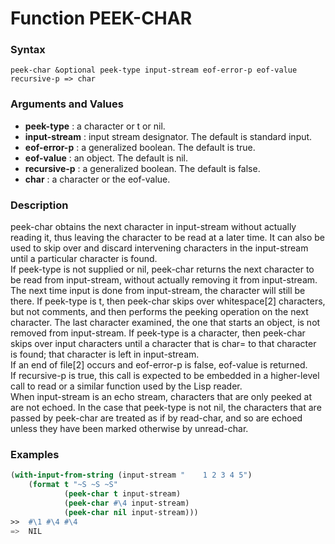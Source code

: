 <!-- Generated on 05/10/2020 by https://github.com/anto2oo/clhs-evolved -->

# Function PEEK-CHAR

### Syntax
`peek-char &optional peek-type input-stream eof-error-p eof-value recursive-p => char`  


### Arguments and Values
- **peek-type** : a character or t or nil.   
- **input-stream** : input stream designator. The default is standard input.   
- **eof-error-p** : a generalized boolean. The default is true.   
- **eof-value** : an object. The default is nil.   
- **recursive-p** : a generalized boolean. The default is false.   
- **char** : a character or the eof-value.   


### Description
peek-char obtains the next character in input-stream without actually reading it, thus leaving the character to be read at a later time. It can also be used to skip over and discard intervening characters in the input-stream until a particular character is found.  
If peek-type is not supplied or nil, peek-char returns the next character to be read from input-stream, without actually removing it from input-stream. The next time input is done from input-stream, the character will still be there. If peek-type is t, then peek-char skips over whitespace[2] characters, but not comments, and then performs the peeking operation on the next character. The last character examined, the one that starts an object, is not removed from input-stream. If peek-type is a character, then peek-char skips over input characters until a character that is char= to that character is found; that character is left in input-stream.  
If an end of file[2] occurs and eof-error-p is false, eof-value is returned.  
 If recursive-p is true, this call is expected to be embedded in a higher-level call to read or a similar function used by the Lisp reader.  
 When input-stream is an echo stream, characters that are only peeked at are not echoed. In the case that peek-type is not nil, the characters that are passed by peek-char are treated as if by read-char, and so are echoed unless they have been marked otherwise by unread-char.



### Examples
```lisp 
(with-input-from-string (input-stream "    1 2 3 4 5")
    (format t "~S ~S ~S" 
            (peek-char t input-stream)
            (peek-char #\4 input-stream)
            (peek-char nil input-stream)))
>>  #\1 #\4 #\4
=>  NIL
```
